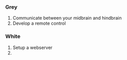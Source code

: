 ### Grey

1. Communicate between your midbrain and hindbrain
2. Develop a remote control

### White

1. Setup a webserver
2. 